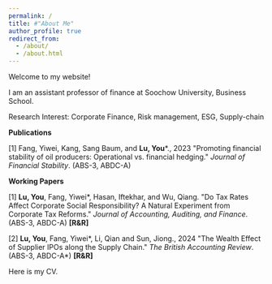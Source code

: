 ```yaml
---
permalink: /
title: #"About Me"
author_profile: true
redirect_from: 
  - /about/
  - /about.html
---
```


Welcome to my website!

I am an assistant professor of finance at Soochow University, Business School.

Research Interest: Corporate Finance, Risk management, ESG, Supply-chain

**Publications**

[1] Fang, Yiwei, Kang, Sang Baum, and **Lu, You***., 2023 "Promoting financial stability of oil producers: Operational vs. financial hedging." _Journal of Financial Stability_. (ABS-3, ABDC-A)

**Working Papers**

[1] **Lu, You**, Fang, Yiwei*, Hasan, Iftekhar, and Wu, Qiang. "Do Tax Rates Affect Corporate Social Responsibility? A Natural Experiment from Corporate Tax Reforms." _Journal of Accounting, Auditing, and Finance_. (ABS-3, ABDC-A) **[R&R]**

[2] **Lu, You**, Fang, Yiwei*, Li, Qian and Sun, Jiong., 2024 "The Wealth Effect of Supplier IPOs along the Supply Chain." _The British Accounting Review_. (ABS-3, ABDC-A*) **[R&R]**

Here is my CV.


